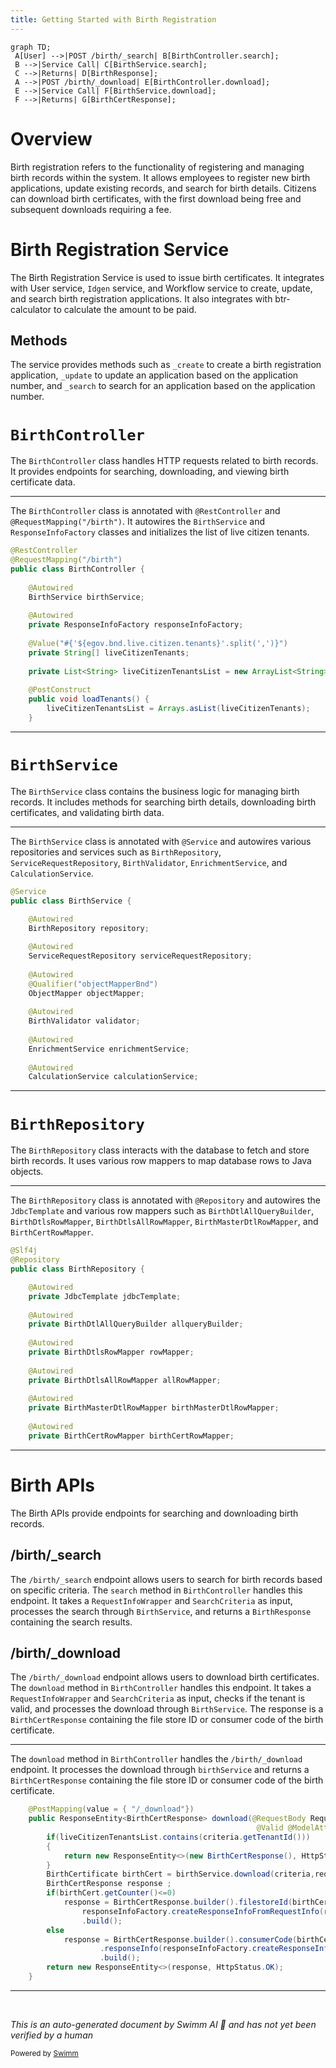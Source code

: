 ```yaml
---
title: Getting Started with Birth Registration
---
```

```mermaid
graph TD;
 A[User] -->|POST /birth/_search| B[BirthController.search];
 B -->|Service Call| C[BirthService.search];
 C -->|Returns| D[BirthResponse];
 A -->|POST /birth/_download| E[BirthController.download];
 E -->|Service Call| F[BirthService.download];
 F -->|Returns| G[BirthCertResponse];
```

# Overview

Birth registration refers to the functionality of registering and managing birth records within the system. It allows employees to register new birth applications, update existing records, and search for birth details. Citizens can download birth certificates, with the first download being free and subsequent downloads requiring a fee.

# Birth Registration Service

The Birth Registration Service is used to issue birth certificates. It integrates with User service, <SwmToken path="municipal-services/birth-death-services/src/main/java/org/bel/birthdeath/birth/repository/BirthRepository.java" pos="23:10:10" line-data="import org.bel.birthdeath.common.Idgen.IdGenerationRequest;">`Idgen`</SwmToken> service, and Workflow service to create, update, and search birth registration applications. It also integrates with btr-calculator to calculate the amount to be paid.

## Methods

The service provides methods such as `_create` to create a birth registration application, `_update` to update an application based on the application number, and <SwmToken path="municipal-services/birth-death-services/src/main/java/org/bel/birthdeath/birth/controller/BirthController.java" pos="50:12:12" line-data="	@PostMapping(value = { &quot;/_search&quot;})">`_search`</SwmToken> to search for an application based on the application number.

# <SwmToken path="municipal-services/birth-death-services/src/main/java/org/bel/birthdeath/birth/controller/BirthController.java" pos="31:4:4" line-data="public class BirthController {">`BirthController`</SwmToken>

The <SwmToken path="municipal-services/birth-death-services/src/main/java/org/bel/birthdeath/birth/controller/BirthController.java" pos="31:4:4" line-data="public class BirthController {">`BirthController`</SwmToken> class handles HTTP requests related to birth records. It provides endpoints for searching, downloading, and viewing birth certificate data.

<SwmSnippet path="/municipal-services/birth-death-services/src/main/java/org/bel/birthdeath/birth/controller/BirthController.java" line="29">

---

The <SwmToken path="municipal-services/birth-death-services/src/main/java/org/bel/birthdeath/birth/controller/BirthController.java" pos="31:4:4" line-data="public class BirthController {">`BirthController`</SwmToken> class is annotated with <SwmToken path="municipal-services/birth-death-services/src/main/java/org/bel/birthdeath/birth/controller/BirthController.java" pos="29:0:1" line-data="@RestController">`@RestController`</SwmToken> and <SwmToken path="municipal-services/birth-death-services/src/main/java/org/bel/birthdeath/birth/controller/BirthController.java" pos="30:0:7" line-data="@RequestMapping(&quot;/birth&quot;)">`@RequestMapping("/birth")`</SwmToken>. It autowires the <SwmToken path="municipal-services/birth-death-services/src/main/java/org/bel/birthdeath/birth/controller/BirthController.java" pos="34:1:1" line-data="	BirthService birthService;">`BirthService`</SwmToken> and <SwmToken path="municipal-services/birth-death-services/src/main/java/org/bel/birthdeath/birth/controller/BirthController.java" pos="37:3:3" line-data="	private ResponseInfoFactory responseInfoFactory;">`ResponseInfoFactory`</SwmToken> classes and initializes the list of live citizen tenants.

```java
@RestController
@RequestMapping("/birth")
public class BirthController {
	
	@Autowired
	BirthService birthService;
	
	@Autowired
	private ResponseInfoFactory responseInfoFactory;
	
	@Value("#{'${egov.bnd.live.citizen.tenants}'.split(',')}")
    private String[] liveCitizenTenants;
	
	private List<String> liveCitizenTenantsList = new ArrayList<String>();
	
	@PostConstruct
    public void loadTenants() {
    	liveCitizenTenantsList = Arrays.asList(liveCitizenTenants);
    }
```

---

</SwmSnippet>

# <SwmToken path="municipal-services/birth-death-services/src/main/java/org/bel/birthdeath/birth/controller/BirthController.java" pos="34:1:1" line-data="	BirthService birthService;">`BirthService`</SwmToken>

The <SwmToken path="municipal-services/birth-death-services/src/main/java/org/bel/birthdeath/birth/controller/BirthController.java" pos="34:1:1" line-data="	BirthService birthService;">`BirthService`</SwmToken> class contains the business logic for managing birth records. It includes methods for searching birth details, downloading birth certificates, and validating birth data.

<SwmSnippet path="/municipal-services/birth-death-services/src/main/java/org/bel/birthdeath/birth/service/BirthService.java" line="39">

---

The <SwmToken path="municipal-services/birth-death-services/src/main/java/org/bel/birthdeath/birth/service/BirthService.java" pos="40:4:4" line-data="public class BirthService {">`BirthService`</SwmToken> class is annotated with <SwmToken path="municipal-services/birth-death-services/src/main/java/org/bel/birthdeath/birth/service/BirthService.java" pos="39:0:1" line-data="@Service">`@Service`</SwmToken> and autowires various repositories and services such as <SwmToken path="municipal-services/birth-death-services/src/main/java/org/bel/birthdeath/birth/service/BirthService.java" pos="43:1:1" line-data="	BirthRepository repository;">`BirthRepository`</SwmToken>, <SwmToken path="municipal-services/birth-death-services/src/main/java/org/bel/birthdeath/birth/service/BirthService.java" pos="46:1:1" line-data="	ServiceRequestRepository serviceRequestRepository;">`ServiceRequestRepository`</SwmToken>, <SwmToken path="municipal-services/birth-death-services/src/main/java/org/bel/birthdeath/birth/service/BirthService.java" pos="53:1:1" line-data="	BirthValidator validator;">`BirthValidator`</SwmToken>, <SwmToken path="municipal-services/birth-death-services/src/main/java/org/bel/birthdeath/birth/service/BirthService.java" pos="56:1:1" line-data="	EnrichmentService enrichmentService;">`EnrichmentService`</SwmToken>, and <SwmToken path="municipal-services/birth-death-services/src/main/java/org/bel/birthdeath/birth/service/BirthService.java" pos="59:1:1" line-data="	CalculationService calculationService;">`CalculationService`</SwmToken>.

```java
@Service
public class BirthService {
	
	@Autowired
	BirthRepository repository;

	@Autowired
	ServiceRequestRepository serviceRequestRepository;
	
	@Autowired
	@Qualifier("objectMapperBnd")
	ObjectMapper objectMapper;
	
	@Autowired
	BirthValidator validator;
	
	@Autowired
	EnrichmentService enrichmentService;
	
	@Autowired
	CalculationService calculationService;
```

---

</SwmSnippet>

# <SwmToken path="municipal-services/birth-death-services/src/main/java/org/bel/birthdeath/birth/service/BirthService.java" pos="43:1:1" line-data="	BirthRepository repository;">`BirthRepository`</SwmToken>

The <SwmToken path="municipal-services/birth-death-services/src/main/java/org/bel/birthdeath/birth/service/BirthService.java" pos="43:1:1" line-data="	BirthRepository repository;">`BirthRepository`</SwmToken> class interacts with the database to fetch and store birth records. It uses various row mappers to map database rows to Java objects.

<SwmSnippet path="/municipal-services/birth-death-services/src/main/java/org/bel/birthdeath/birth/repository/BirthRepository.java" line="59">

---

The <SwmToken path="municipal-services/birth-death-services/src/main/java/org/bel/birthdeath/birth/repository/BirthRepository.java" pos="61:4:4" line-data="public class BirthRepository {">`BirthRepository`</SwmToken> class is annotated with <SwmToken path="municipal-services/birth-death-services/src/main/java/org/bel/birthdeath/birth/repository/BirthRepository.java" pos="60:0:1" line-data="@Repository">`@Repository`</SwmToken> and autowires the <SwmToken path="municipal-services/birth-death-services/src/main/java/org/bel/birthdeath/birth/repository/BirthRepository.java" pos="64:3:3" line-data="    private JdbcTemplate jdbcTemplate;">`JdbcTemplate`</SwmToken> and various row mappers such as <SwmToken path="municipal-services/birth-death-services/src/main/java/org/bel/birthdeath/birth/repository/BirthRepository.java" pos="67:3:3" line-data="	private BirthDtlAllQueryBuilder allqueryBuilder;">`BirthDtlAllQueryBuilder`</SwmToken>, <SwmToken path="municipal-services/birth-death-services/src/main/java/org/bel/birthdeath/birth/repository/BirthRepository.java" pos="70:3:3" line-data="	private BirthDtlsRowMapper rowMapper;">`BirthDtlsRowMapper`</SwmToken>, <SwmToken path="municipal-services/birth-death-services/src/main/java/org/bel/birthdeath/birth/repository/BirthRepository.java" pos="73:3:3" line-data="	private BirthDtlsAllRowMapper allRowMapper;">`BirthDtlsAllRowMapper`</SwmToken>, <SwmToken path="municipal-services/birth-death-services/src/main/java/org/bel/birthdeath/birth/repository/BirthRepository.java" pos="76:3:3" line-data="	private BirthMasterDtlRowMapper birthMasterDtlRowMapper;">`BirthMasterDtlRowMapper`</SwmToken>, and <SwmToken path="municipal-services/birth-death-services/src/main/java/org/bel/birthdeath/birth/repository/BirthRepository.java" pos="79:3:3" line-data="	private BirthCertRowMapper birthCertRowMapper;">`BirthCertRowMapper`</SwmToken>.

```java
@Slf4j
@Repository
public class BirthRepository {

	@Autowired
    private JdbcTemplate jdbcTemplate;
	
	@Autowired
	private BirthDtlAllQueryBuilder allqueryBuilder;
	
	@Autowired
	private BirthDtlsRowMapper rowMapper;
	
	@Autowired
	private BirthDtlsAllRowMapper allRowMapper;
	
	@Autowired
	private BirthMasterDtlRowMapper birthMasterDtlRowMapper;
	
	@Autowired
	private BirthCertRowMapper birthCertRowMapper;
```

---

</SwmSnippet>

# Birth APIs

The Birth APIs provide endpoints for searching and downloading birth records.

## /birth/\_search

The `/birth/_search` endpoint allows users to search for birth records based on specific criteria. The <SwmToken path="municipal-services/birth-death-services/src/main/java/org/bel/birthdeath/birth/controller/BirthController.java" pos="51:8:8" line-data="    public ResponseEntity&lt;BirthResponse&gt; search(@RequestBody RequestInfoWrapper requestInfoWrapper,">`search`</SwmToken> method in <SwmToken path="municipal-services/birth-death-services/src/main/java/org/bel/birthdeath/birth/controller/BirthController.java" pos="31:4:4" line-data="public class BirthController {">`BirthController`</SwmToken> handles this endpoint. It takes a <SwmToken path="municipal-services/birth-death-services/src/main/java/org/bel/birthdeath/birth/controller/BirthController.java" pos="75:13:13" line-data="    public ResponseEntity&lt;BirthCertResponse&gt; download(@RequestBody RequestInfoWrapper requestInfoWrapper,">`RequestInfoWrapper`</SwmToken> and <SwmToken path="municipal-services/birth-death-services/src/main/java/org/bel/birthdeath/birth/controller/BirthController.java" pos="76:7:7" line-data="                                                       @Valid @ModelAttribute SearchCriteria criteria) {">`SearchCriteria`</SwmToken> as input, processes the search through <SwmToken path="municipal-services/birth-death-services/src/main/java/org/bel/birthdeath/birth/controller/BirthController.java" pos="34:1:1" line-data="	BirthService birthService;">`BirthService`</SwmToken>, and returns a <SwmToken path="municipal-services/birth-death-services/src/main/java/org/bel/birthdeath/birth/controller/BirthController.java" pos="19:12:12" line-data="import org.bel.birthdeath.common.contract.BirthResponse;">`BirthResponse`</SwmToken> containing the search results.

## /birth/\_download

The `/birth/_download` endpoint allows users to download birth certificates. The <SwmToken path="municipal-services/birth-death-services/src/main/java/org/bel/birthdeath/birth/controller/BirthController.java" pos="75:8:8" line-data="    public ResponseEntity&lt;BirthCertResponse&gt; download(@RequestBody RequestInfoWrapper requestInfoWrapper,">`download`</SwmToken> method in <SwmToken path="municipal-services/birth-death-services/src/main/java/org/bel/birthdeath/birth/controller/BirthController.java" pos="31:4:4" line-data="public class BirthController {">`BirthController`</SwmToken> handles this endpoint. It takes a <SwmToken path="municipal-services/birth-death-services/src/main/java/org/bel/birthdeath/birth/controller/BirthController.java" pos="75:13:13" line-data="    public ResponseEntity&lt;BirthCertResponse&gt; download(@RequestBody RequestInfoWrapper requestInfoWrapper,">`RequestInfoWrapper`</SwmToken> and <SwmToken path="municipal-services/birth-death-services/src/main/java/org/bel/birthdeath/birth/controller/BirthController.java" pos="76:7:7" line-data="                                                       @Valid @ModelAttribute SearchCriteria criteria) {">`SearchCriteria`</SwmToken> as input, checks if the tenant is valid, and processes the download through <SwmToken path="municipal-services/birth-death-services/src/main/java/org/bel/birthdeath/birth/controller/BirthController.java" pos="34:1:1" line-data="	BirthService birthService;">`BirthService`</SwmToken>. The response is a <SwmToken path="municipal-services/birth-death-services/src/main/java/org/bel/birthdeath/birth/controller/BirthController.java" pos="75:5:5" line-data="    public ResponseEntity&lt;BirthCertResponse&gt; download(@RequestBody RequestInfoWrapper requestInfoWrapper,">`BirthCertResponse`</SwmToken> containing the file store ID or consumer code of the birth certificate.

<SwmSnippet path="/municipal-services/birth-death-services/src/main/java/org/bel/birthdeath/birth/controller/BirthController.java" line="74">

---

The <SwmToken path="municipal-services/birth-death-services/src/main/java/org/bel/birthdeath/birth/controller/BirthController.java" pos="75:8:8" line-data="    public ResponseEntity&lt;BirthCertResponse&gt; download(@RequestBody RequestInfoWrapper requestInfoWrapper,">`download`</SwmToken> method in <SwmToken path="municipal-services/birth-death-services/src/main/java/org/bel/birthdeath/birth/controller/BirthController.java" pos="31:4:4" line-data="public class BirthController {">`BirthController`</SwmToken> handles the `/birth/_download` endpoint. It processes the download through <SwmToken path="municipal-services/birth-death-services/src/main/java/org/bel/birthdeath/birth/controller/BirthController.java" pos="81:7:7" line-data="        BirthCertificate birthCert = birthService.download(criteria,requestInfoWrapper.getRequestInfo());">`birthService`</SwmToken> and returns a <SwmToken path="municipal-services/birth-death-services/src/main/java/org/bel/birthdeath/birth/controller/BirthController.java" pos="75:5:5" line-data="    public ResponseEntity&lt;BirthCertResponse&gt; download(@RequestBody RequestInfoWrapper requestInfoWrapper,">`BirthCertResponse`</SwmToken> containing the file store ID or consumer code of the birth certificate.

```java
	@PostMapping(value = { "/_download"})
    public ResponseEntity<BirthCertResponse> download(@RequestBody RequestInfoWrapper requestInfoWrapper,
                                                       @Valid @ModelAttribute SearchCriteria criteria) {
		if(liveCitizenTenantsList.contains(criteria.getTenantId()))
		{
			return new ResponseEntity<>(new BirthCertResponse(), HttpStatus.OK);
		}
        BirthCertificate birthCert = birthService.download(criteria,requestInfoWrapper.getRequestInfo());
        BirthCertResponse response ;
        if(birthCert.getCounter()<=0)
        	response = BirthCertResponse.builder().filestoreId(birthCert.getFilestoreid()).responseInfo(
                responseInfoFactory.createResponseInfoFromRequestInfo(requestInfoWrapper.getRequestInfo(), true))
                .build();
        else
        	response = BirthCertResponse.builder().consumerCode(birthCert.getBirthCertificateNo()).tenantId(birthCert.getTenantId())
        			.responseInfo(responseInfoFactory.createResponseInfoFromRequestInfo(requestInfoWrapper.getRequestInfo(), true))
                    .build();
        return new ResponseEntity<>(response, HttpStatus.OK);
    }
```

---

</SwmSnippet>

&nbsp;

*This is an auto-generated document by Swimm AI 🌊 and has not yet been verified by a human*

<SwmMeta version="3.0.0" repo-id="Z2l0aHViJTNBJTNBRElHSVQtT1NTJTNBJTNBU3dpbW0tRGVtbw==" repo-name="DIGIT-OSS" doc-type="overview"><sup>Powered by [Swimm](/)</sup></SwmMeta>
